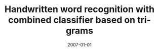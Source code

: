 ---
# Documentation: https://wowchemy.com/docs/managing-content/

title: Handwritten word recognition with combined classifier based on tri-grams
subtitle: ''
summary: ''
authors:
- sas
- Andrzej Żołnierek
tags: []
categories: []
date: '2007-01-01'
lastmod: 2022-10-07T05:45:53Z
featured: false
draft: false

# Featured image
# To use, add an image named `featured.jpg/png` to your page's folder.
# Focal points: Smart, Center, TopLeft, Top, TopRight, Left, Right, BottomLeft, Bottom, BottomRight.
image:
  caption: ''
  focal_point: ''
  preview_only: false

# Projects (optional).
#   Associate this post with one or more of your projects.
#   Simply enter your project's folder or file name without extension.
#   E.g. `projects = ["internal-project"]` references `content/project/deep-learning/index.md`.
#   Otherwise, set `projects = []`.
projects: []
publishDate: '2022-10-07T05:45:52.575790Z'
publication_types:
- '6'
abstract: ''
publication: '*Computer recognition systems 2. Marek Kurzyński [i in.] (eds).*'
doi: 10.1007/978-3-540-75175-5_60
---